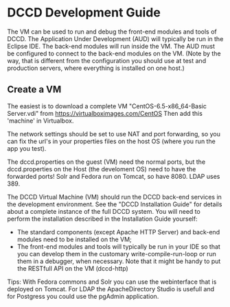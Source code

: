 
DCCD Development Guide
======================

The VM can be used to run and debug the front-end modules and tools of DCCD.
The Application Under Development (AUD) will typically be run in the Eclipse
IDE. The back-end modules will run inside the VM. The AUD must be configured to
connect to the back-end modules on the VM. (Note by the way, that is different
from the configuration you should use at test and production servers, where
everything is installed on one host.)

Create a VM
-----------

The easiest is to download a complete VM "CentOS-6.5-x86_64-Basic Server.vdi" from https://virtualboximages.com/CentOS
Then add this 'machine' in Virtualbox. 

The network settings should be set to use NAT and port forwarding, 
so you can fix the url's in your properties files on the host OS (where you run the app you test).

The dccd.properties on the guest (VM) need the normal ports, but the dccd.properties on the Host (the develoment OS) need to have the forwarded ports!
 Solr and Fedora run on Tomcat, so have 8080. LDAP uses 389. 

The DCCD Virtual Machine (VM) should run the DCCD back-end services in the development environment. 
See the "DCCD Installation Guide" for details about a complete instance of the full DCCD
system. You will need to perform the installation described in the
Installation Guide yourself:

 * The standard components (except Apache HTTP Server) and back-end modules need to be installed on the VM;
 * The front-end modules and tools will typically be run in your IDE so that you
   can develop them in the customary write-compile-run-loop or run them in a
   debugger, when necessary. 
   Note that it might be handy to put the RESTfull API on the VM (dccd-http)

 
 
Tips: With Fedora commons and Solr you can use the webinterface that is deployed on Tomcat. 
For LDAP the ApacheDirectory Studio is usefull and for Postgress you could use the pgAdmin application. 

